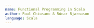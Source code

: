 ```yaml
---
name: Functional Programming in Scala
author: Paul Chiusano & Rúnar Bjarnason
language: Scala
---
```

